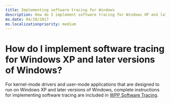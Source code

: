 ```yaml
---
title: Implementing software tracing for Windows
description: How do I implement software tracing for Windows XP and later versions of Windows
ms.date: 04/20/2017
ms.localizationpriority: medium
---
```


# How do I implement software tracing for Windows XP and later versions of Windows?


For kernel-mode drivers and user-mode applications that are designed to run on Windows XP and later versions of Windows, complete instructions for implementing software tracing are included in [WPP Software Tracing](wpp-software-tracing.md).

 

 





